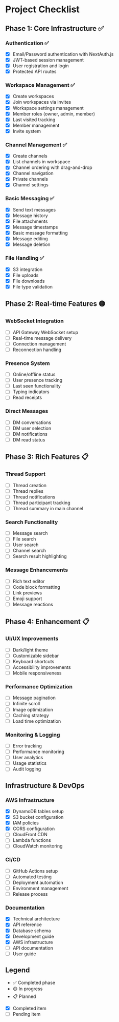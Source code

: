 # Project Checklist

## Phase 1: Core Infrastructure ✅

### Authentication ✅
- [x] Email/Password authentication with NextAuth.js
- [x] JWT-based session management
- [x] User registration and login
- [x] Protected API routes

### Workspace Management ✅
- [x] Create workspaces
- [x] Join workspaces via invites
- [x] Workspace settings management
- [x] Member roles (owner, admin, member)
- [x] Last visited tracking
- [x] Member management
- [x] Invite system

### Channel Management ✅
- [x] Create channels
- [x] List channels in workspace
- [x] Channel ordering with drag-and-drop
- [x] Channel navigation
- [x] Private channels
- [x] Channel settings

### Basic Messaging ✅
- [x] Send text messages
- [x] Message history
- [x] File attachments
- [x] Message timestamps
- [x] Basic message formatting
- [x] Message editing
- [x] Message deletion

### File Handling ✅
- [x] S3 integration
- [x] File uploads
- [x] File downloads
- [x] File type validation

## Phase 2: Real-time Features 🟡

### WebSocket Integration
- [ ] API Gateway WebSocket setup
- [ ] Real-time message delivery
- [ ] Connection management
- [ ] Reconnection handling

### Presence System
- [ ] Online/offline status
- [ ] User presence tracking
- [ ] Last seen functionality
- [ ] Typing indicators
- [ ] Read receipts

### Direct Messages
- [ ] DM conversations
- [ ] DM user selection
- [ ] DM notifications
- [ ] DM read status

## Phase 3: Rich Features 📋

### Thread Support
- [ ] Thread creation
- [ ] Thread replies
- [ ] Thread notifications
- [ ] Thread participant tracking
- [ ] Thread summary in main channel

### Search Functionality
- [ ] Message search
- [ ] File search
- [ ] User search
- [ ] Channel search
- [ ] Search result highlighting

### Message Enhancements
- [ ] Rich text editor
- [ ] Code block formatting
- [ ] Link previews
- [ ] Emoji support
- [ ] Message reactions

## Phase 4: Enhancement 📋

### UI/UX Improvements
- [ ] Dark/light theme
- [ ] Customizable sidebar
- [ ] Keyboard shortcuts
- [ ] Accessibility improvements
- [ ] Mobile responsiveness

### Performance Optimization
- [ ] Message pagination
- [ ] Infinite scroll
- [ ] Image optimization
- [ ] Caching strategy
- [ ] Load time optimization

### Monitoring & Logging
- [ ] Error tracking
- [ ] Performance monitoring
- [ ] User analytics
- [ ] Usage statistics
- [ ] Audit logging

## Infrastructure & DevOps

### AWS Infrastructure
- [x] DynamoDB tables setup
- [x] S3 bucket configuration
- [x] IAM policies
- [x] CORS configuration
- [ ] CloudFront CDN
- [ ] Lambda functions
- [ ] CloudWatch monitoring

### CI/CD
- [ ] GitHub Actions setup
- [ ] Automated testing
- [ ] Deployment automation
- [ ] Environment management
- [ ] Release process

### Documentation
- [x] Technical architecture
- [x] API reference
- [x] Database schema
- [x] Development guide
- [x] AWS infrastructure
- [ ] API documentation
- [ ] User guide

## Legend
- ✅ Completed phase
- 🟡 In progress
- 📋 Planned
- [x] Completed item
- [ ] Pending item
